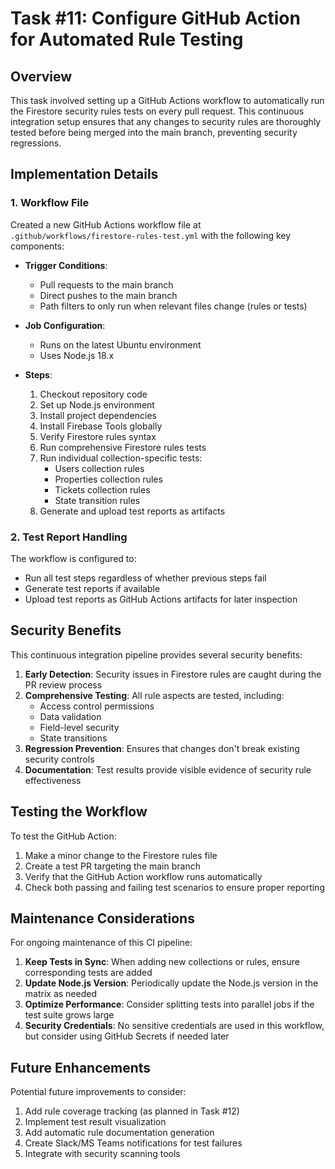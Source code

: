 # Task #11: Configure GitHub Action for Automated Rule Testing

## Overview

This task involved setting up a GitHub Actions workflow to automatically run the Firestore security rules tests on every pull request. This continuous integration setup ensures that any changes to security rules are thoroughly tested before being merged into the main branch, preventing security regressions.

## Implementation Details

### 1. Workflow File

Created a new GitHub Actions workflow file at `.github/workflows/firestore-rules-test.yml` with the following key components:

- **Trigger Conditions**: 
  - Pull requests to the main branch
  - Direct pushes to the main branch
  - Path filters to only run when relevant files change (rules or tests)

- **Job Configuration**:
  - Runs on the latest Ubuntu environment
  - Uses Node.js 18.x

- **Steps**:
  1. Checkout repository code
  2. Set up Node.js environment
  3. Install project dependencies
  4. Install Firebase Tools globally
  5. Verify Firestore rules syntax
  6. Run comprehensive Firestore rules tests
  7. Run individual collection-specific tests:
     - Users collection rules
     - Properties collection rules
     - Tickets collection rules
     - State transition rules
  8. Generate and upload test reports as artifacts

### 2. Test Report Handling

The workflow is configured to:
- Run all test steps regardless of whether previous steps fail
- Generate test reports if available
- Upload test reports as GitHub Actions artifacts for later inspection

## Security Benefits

This continuous integration pipeline provides several security benefits:

1. **Early Detection**: Security issues in Firestore rules are caught during the PR review process
2. **Comprehensive Testing**: All rule aspects are tested, including:
   - Access control permissions
   - Data validation
   - Field-level security
   - State transitions
3. **Regression Prevention**: Ensures that changes don't break existing security controls
4. **Documentation**: Test results provide visible evidence of security rule effectiveness

## Testing the Workflow

To test the GitHub Action:

1. Make a minor change to the Firestore rules file
2. Create a test PR targeting the main branch
3. Verify that the GitHub Action workflow runs automatically
4. Check both passing and failing test scenarios to ensure proper reporting

## Maintenance Considerations

For ongoing maintenance of this CI pipeline:

1. **Keep Tests in Sync**: When adding new collections or rules, ensure corresponding tests are added
2. **Update Node.js Version**: Periodically update the Node.js version in the matrix as needed
3. **Optimize Performance**: Consider splitting tests into parallel jobs if the test suite grows large
4. **Security Credentials**: No sensitive credentials are used in this workflow, but consider using GitHub Secrets if needed later

## Future Enhancements

Potential future improvements to consider:

1. Add rule coverage tracking (as planned in Task #12)
2. Implement test result visualization
3. Add automatic rule documentation generation
4. Create Slack/MS Teams notifications for test failures
5. Integrate with security scanning tools 